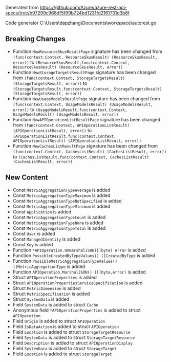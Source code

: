 
Generated from https://github.com/Azure/azure-rest-api-specs/tree/b97299c968df5f99b724bd1231fd2161731d3b8f

Code generator C:\Users\dapzhang\Documents\workspace\autorest.go

## Breaking Changes

- Function `NewResourceSkusResultPage` signature has been changed from `(func(context.Context, ResourceSkusResult) (ResourceSkusResult, error))` to `(ResourceSkusResult,func(context.Context, ResourceSkusResult) (ResourceSkusResult, error))`
- Function `NewStorageTargetsResultPage` signature has been changed from `(func(context.Context, StorageTargetsResult) (StorageTargetsResult, error))` to `(StorageTargetsResult,func(context.Context, StorageTargetsResult) (StorageTargetsResult, error))`
- Function `NewUsageModelsResultPage` signature has been changed from `(func(context.Context, UsageModelsResult) (UsageModelsResult, error))` to `(UsageModelsResult,func(context.Context, UsageModelsResult) (UsageModelsResult, error))`
- Function `NewAPIOperationListResultPage` signature has been changed from `(func(context.Context, APIOperationListResult) (APIOperationListResult, error))` to `(APIOperationListResult,func(context.Context, APIOperationListResult) (APIOperationListResult, error))`
- Function `NewCachesListResultPage` signature has been changed from `(func(context.Context, CachesListResult) (CachesListResult, error))` to `(CachesListResult,func(context.Context, CachesListResult) (CachesListResult, error))`

## New Content

- Const `MetricAggregationTypeAverage` is added
- Const `MetricAggregationTypeMaximum` is added
- Const `MetricAggregationTypeNotSpecified` is added
- Const `MetricAggregationTypeMinimum` is added
- Const `Application` is added
- Const `MetricAggregationTypeCount` is added
- Const `MetricAggregationTypeNone` is added
- Const `MetricAggregationTypeTotal` is added
- Const `User` is added
- Const `ManagedIdentity` is added
- Const `Key` is added
- Function `*APIOperation.UnmarshalJSON([]byte) error` is added
- Function `PossibleCreatedByTypeValues() []CreatedByType` is added
- Function `PossibleMetricAggregationTypeValues() []MetricAggregationType` is added
- Function `APIOperation.MarshalJSON() ([]byte,error)` is added
- Struct `APIOperationProperties` is added
- Struct `APIOperationPropertiesServiceSpecification` is added
- Struct `MetricDimension` is added
- Struct `MetricSpecification` is added
- Struct `SystemData` is added
- Field `SystemData` is added to struct `Cache`
- Anonymous field `*APIOperationProperties` is added to struct `APIOperation`
- Field `Origin` is added to struct `APIOperation`
- Field `IsDataAction` is added to struct `APIOperation`
- Field `Location` is added to struct `StorageTargetResource`
- Field `SystemData` is added to struct `StorageTargetResource`
- Field `Description` is added to struct `APIOperationDisplay`
- Field `SystemData` is added to struct `StorageTarget`
- Field `Location` is added to struct `StorageTarget`

